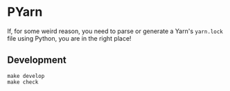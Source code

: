 # PYarn

If, for some weird reason, you need to parse or generate a Yarn's `yarn.lock`
file using Python, you are in the right place!

## Development

```
make develop
make check
```

